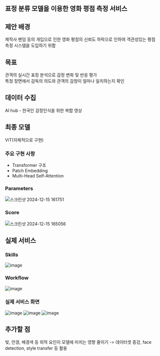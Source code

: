 ## 표정 분류 모델을 이용한 영화 평점 측정 서비스

## 제안 배경
제작사 팬덤 등의 개입으로 인한 영화 평점의 신뢰도 하락으로 인하여 객관성있는 평점 측정 시스템을 도입하기 위함

## 목표
관객의 실시간 표정 분석으로 감정 변화 및 반응 평가  
특정 장면에서 감독의 의도와 관객의 감정이 얼마나 일치하는지 확인  

## 데이터 수집
AI hub - 한국인 감정인식을 위한 복합 영상

## 최종 모델
ViT(자체적으로 구현)
### 주요 구현 사항
- Transformer 구조
- Patch Embedding
- Multi-Head Self-Attention
### Parameters
![스크린샷 2024-12-15 161751](https://github.com/user-attachments/assets/7ef4dcb5-ded3-4621-9b4f-5dd0362b348b)
### Score
![스크린샷 2024-12-15 165056](https://github.com/user-attachments/assets/c4acbd5c-1dc5-4542-a091-e2efd3aea6b5)

## 실제 서비스

### Skills
![image](https://github.com/user-attachments/assets/b76df2a3-b6fe-4a70-8089-f8cfc178ba89)

### Workflow
![image](https://github.com/user-attachments/assets/45bcfe21-a17e-4471-a37e-f7686f2b613f)

### 실제 서비스 화면
![image](https://github.com/user-attachments/assets/68d877d3-6c50-4dc3-b28f-72060f629a91)
![image](https://github.com/user-attachments/assets/72a86cfa-f5bc-4800-a08f-61c5485189ae)
![image](https://github.com/user-attachments/assets/ecbe850a-0441-41af-a980-19c51beeeeee)

## 추가할 점
빛, 안경, 배경색 등 외적 요인이 모델에 미치는 영향 줄이기
-> 데이터셋 증강, face detection, style transfer 등 활용
